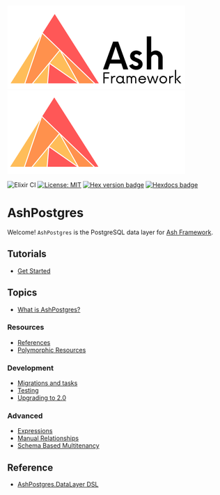 ![Logo](https://github.com/ash-project/ash/blob/main/logos/cropped-for-header-black-text.png?raw=true#gh-light-mode-only)
![Logo](https://github.com/ash-project/ash/blob/main/logos/cropped-for-header-white-text.png?raw=true#gh-dark-mode-only)

![Elixir CI](https://github.com/ash-project/ash_postgres/workflows/CI/badge.svg)
[![License: MIT](https://img.shields.io/badge/License-MIT-yellow.svg)](https://opensource.org/licenses/MIT)
[![Hex version badge](https://img.shields.io/hexpm/v/ash_postgres.svg)](https://hex.pm/packages/ash_postgres)
[![Hexdocs badge](https://img.shields.io/badge/docs-hexdocs-purple)](https://hexdocs.pm/ash_postgres)

# AshPostgres

Welcome! `AshPostgres` is the PostgreSQL data layer for [Ash Framework](https://hexdocs.pm/ash).

## Tutorials

- [Get Started](documentation/tutorials/get-started-with-ash-postgres.md)

## Topics

- [What is AshPostgres?](documentation/topics/about-ash-postgres/what-is-ash-postgres.md)

### Resources

- [References](documentation/topics/resources/references.md)
- [Polymorphic Resources](documentation/topics/resources/polymorphic-resources.md)

### Development

- [Migrations and tasks](documentation/topics/development/migrations-and-tasks.md)
- [Testing](documentation/topics/development/testing.md)
- [Upgrading to 2.0](documentation/topics/development/upgrading-to-2.0.md)

### Advanced

- [Expressions](documentation/topics/advanced/expressions.md)
- [Manual Relationships](documentation/topics/advanced/manual-relationships.md)
- [Schema Based Multitenancy](documentation/topics/advanced/schema-based-multitenancy.md)

## Reference

- [AshPostgres.DataLayer DSL](documentation/dsls/DSL:-AshPostgres.DataLayer.md)
